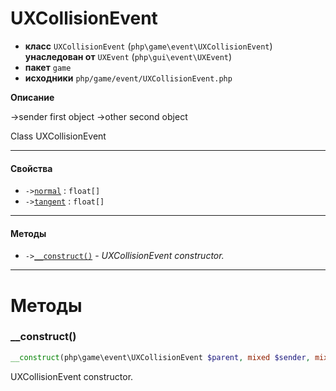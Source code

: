 # UXCollisionEvent

- **класс** `UXCollisionEvent` (`php\game\event\UXCollisionEvent`) **унаследован от** `UXEvent` (`php\gui\event\UXEvent`)
- **пакет** `game`
- **исходники** `php/game/event/UXCollisionEvent.php`

**Описание**

->sender first object
->other second object

Class UXCollisionEvent

---

#### Свойства

- `->`[`normal`](#prop-normal) : `float[]`
- `->`[`tangent`](#prop-tangent) : `float[]`

---

#### Методы

- `->`[`__construct()`](#method-__construct) - _UXCollisionEvent constructor._

---
# Методы

<a name="method-__construct"></a>

### __construct()
```php
__construct(php\game\event\UXCollisionEvent $parent, mixed $sender, mixed $target): void
```
UXCollisionEvent constructor.